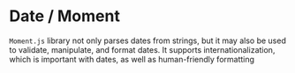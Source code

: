 # Date / Moment
`Moment.js` library not only parses dates from strings, but it may also be used to validate, manipulate, and format dates. It supports internationalization, which is important with dates, as well as human-friendly formatting
